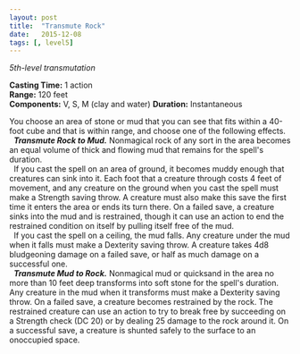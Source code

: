 ```yaml
---
layout: post
title:  "Transmute Rock"
date:   2015-12-08
tags: [, level5]
---
```


_5th-level transmutation_

**Casting Time:** 1 action  
**Range:** 120 feet  
**Components:** V, S, M (clay and water)
**Duration:** Instantaneous

You choose an area of stone or mud that you can see that fits within a 40-foot cube and that is within range, and choose one of the following effects.  
&nbsp;&nbsp;_**Transmute Rock to Mud.**_ Nonmagical rock of any sort in the area becomes an equal volume of thick and flowing mud that remains for the spell's duration.  
&nbsp;&nbsp;If you cast the spell on an area of ground, it becomes muddy enough that creatures can sink into it. Each foot that a creature through costs 4 feet of movement, and any creature on the ground when you cast the spell must make a Strength saving throw. A creature must also make this save the first time it enters the area or ends its turn there. On a failed save, a creature sinks into the mud and is restrained, though it can use an action to end the restrained condition on itself by pulling itself free of the mud.  
&nbsp;&nbsp;If you cast the spell on a ceiling, the mud falls. Any creature under the mud when it falls must make a Dexterity saving throw. A creature takes 4d8 bludgeoning damage on a failed save, or half as much damage on a successful one.  
&nbsp;&nbsp;_**Transmute Mud to Rock.**_ Nonmagical mud or quicksand in the area no more than 10 feet deep transforms into soft stone for the spell's duration. Any creature in the mud when it transforms must make a Dexterity saving throw. On a failed save, a creature becomes restrained by the rock. The restrained creature can use an action to try to break free by succeeding on a Strength check (DC 20) or by dealing 25 damage to the rock around it. On a successful save, a creature is shunted safely to the surface to an onoccupied space.
